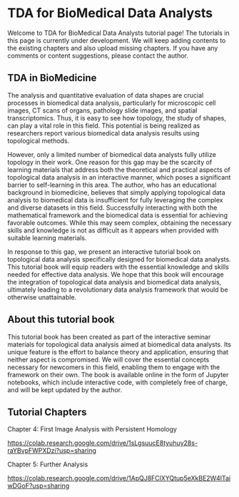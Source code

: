 # **TDA for BioMedical Data Analysts**

Welcome to TDA for BioMedical Data Analysts tutorial page! The tutorials in this page is currently under development. We will keep adding contents to the existing chapters and also upload missing chapters. If you have any comments or content suggestions, please contact the author.

## **TDA in BioMedicine**
The analysis and quantitative evaluation of data shapes are crucial processes in biomedical data analysis, particularly for microscopic cell images, CT scans of organs, pathology slide images, and spatial transcriptomics. Thus, it is easy to see how topology, the study of shapes, can play a vital role in this field. This potential is being realized as researchers report various biomedical data analysis results using topological methods.

However, only a limited number of biomedical data analysts fully utilize topology in their work. One reason for this gap may be the scarcity of learning materials that address both the theoretical and practical aspects of topological data analysis in an interactive manner, which poses a significant barrier to self-learning in this area. The author, who has an educational background in biomedicine, believes that simply applying topological data analysis to biomedical data is insufficient for fully leveraging the complex and diverse datasets in this field. Successfully interacting with both the mathematical framework and the biomedical data is essential for achieving favorable outcomes. While this may seem complex, obtaining the necessary skills and knowledge is not as difficult as it appears when provided with suitable learning materials.

In response to this gap, we present an interactive tutorial book on topological data analysis specifically designed for biomedical data analysts. This tutorial book will equip readers with the essential knowledge and skills needed for effective data analysis. We hope that this book will encourage the integration of topological data analysis and biomedical data analysis, ultimately leading to a revolutionary data analysis framework that would be otherwise unattainable.

## **About this tutorial book**

This tutorial book has been created as part of the interactive seminar materials for topological data analysis aimed at biomedical data analysts. Its unique feature is the effort to balance theory and application, ensuring that neither aspect is compromised. We will cover the essential concepts necessary for newcomers in this field, enabling them to engage with the framework on their own. The book is available online in the form of Jupyter notebooks, which include interactive code, with completely free of charge, and will be kept updated by the author.

## **Tutorial Chapters**

Chapter 4: First Image Analysis with Persistent Homology

https://colab.research.google.com/drive/1sLgsuucE8tyuhuy28s-raYBvpFWPXDzi?usp=sharing

Chapter 5: Further Analysis

https://colab.research.google.com/drive/1ApQJ8FClXYQtup5eXkBE2W4ITaiwDGoF?usp=sharing

